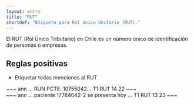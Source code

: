 ```yaml
---
layout: entry
title: "RUT"
shortdef: "Etiqueta para Rol único Unitario (RUT)."
---
```


El RUT (Rol Único Tributario) en Chile es un número único de identificación de personas o empresas. 

## Reglas positivas

* Etiquetar todas menciones al RUT


<div class="annotation-correct" markdown="1">
~~~ ann
... RUN PCTE: 10755042...
T1 RUT 14 22 
~~~
</div>

<div class="annotation-correct" markdown="1">
~~~ ann
... paciente 17784042-2 se presenta hoy ...
T1 RUT 13 23 
~~~
</div>



